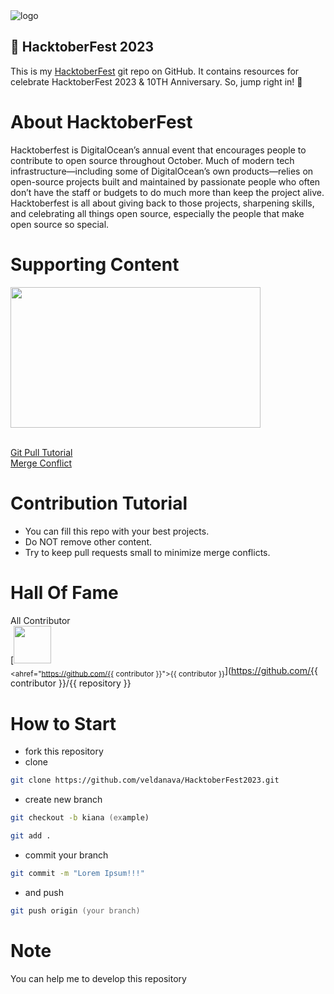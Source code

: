 <img src="https://hacktoberfest.com/_next/static/media/logo-hacktoberfest--horizontal.ebc5fdc8.svg" alt="logo">
<h2>🧩 HacktoberFest 2023</h2>
This is my <a href="https://hacktoberfest.com">HacktoberFest</a> git repo on GitHub. It contains resources for celebrate HacktoberFest 2023 & 10TH Anniversary. So, jump right in! 🎯
<br>

# About HacktoberFest
Hacktoberfest is DigitalOcean’s annual event that encourages people to contribute to open source throughout October. Much of modern tech infrastructure—including some of DigitalOcean’s own products—relies on open-source projects built and maintained by passionate people who often don’t have the staff or budgets to do much more than keep the project alive. Hacktoberfest is all about giving back to those projects, sharpening skills, and celebrating all things open source, especially the people that make open source so special.

# Supporting Content
<p><a href="https://hacktoberfest.com/about/?wvideo=3vikqzhoj5"><img src="https://embed-ssl.wistia.com/deliveries/50745419385ba0d2d2a73acc3e6474fb.jpg?image_play_button_size=2x&amp;image_crop_resized=960x524&amp;image_play_button=1&amp;image_play_button_color=174bd2e0" style="width: 400px; height: 225px;" width="400" height="225"></a></p>
<br>
<a href="https://youtu.be/DIj2q02gvKs">Git Pull Tutorial</a>
<br>
<a href="https://youtu.be/zOx5PJTY8CI">Merge Conflict</a>

# Contribution Tutorial
- You can fill this repo with your best projects.
- Do NOT remove other content.
- Try to keep pull requests small to minimize merge conflicts.

# Hall Of Fame
All Contributor <br>
[<img src="https://github.com/{{ contributor }}.png" width="60px;"/><br /><sub><ahref="https://github.com/{{ contributor }}">{{ contributor }}</a></sub>](https://github.com/{{ contributor }}/{{ repository }}

# How to Start
- fork this repository
- clone
```zsh
git clone https://github.com/veldanava/HacktoberFest2023.git
```
- create new branch
```zsh
git checkout -b kiana (example)
```
```zsh
git add .
```
- commit your branch
```zsh
git commit -m "Lorem Ipsum!!!"
```
- and push
```zsh
git push origin (your branch)
```
# Note
You can help me to develop this repository

